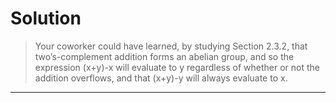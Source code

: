 Solution 
========

> Your coworker could have learned, by studying Section 2.3.2, 
  that two’s-complement addition forms an abelian group, and so 
  the expression (x+y)-x will evaluate to y regardless of 
  whether or not the addition overflows, and that (x+y)-y will 
  always evaluate to x.

******
